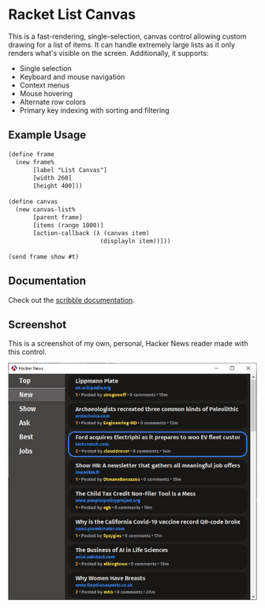 # Racket List Canvas

This is a fast-rendering, single-selection, canvas control allowing custom drawing for a list of items. It can handle extremely large lists as it only renders what's visible on the screen. Additionally, it supports:

* Single selection
* Keyboard and mouse navigation
* Context menus
* Mouse hovering
* Alternate row colors
* Primary key indexing with sorting and filtering

## Example Usage

```racket
(define frame
  (new frame%
       [label "List Canvas"]
       [width 260]
       [height 400]))

(define canvas
  (new canvas-list%
       [parent frame]
       [items (range 1000)]
       [action-callback (λ (canvas item)
                          (displayln item))]))

(send frame show #t)
```

## Documentation

Check out the [scribble documentation][doc].

## Screenshot

This is a screenshot of my own, personal, Hacker News reader made with this control.

![](images/hn.png)

[doc]: https://docs.racket-lang.org/canvas-list/index.html
